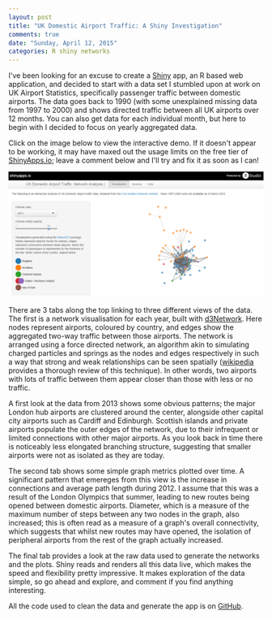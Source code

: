 ```yaml
---
layout: post
title: "UK Domestic Airport Traffic: A Shiny Investigation"
comments: true
date: "Sunday, April 12, 2015"
categories: R shiny networks
---
```


I've been looking for an excuse to create a [Shiny](http://shiny.rstudio.com/) app, an R based web application, and decided to start with a data set I stumbled upon at work on UK Airport Statistics, specifically passenger traffic between domestic airports. The data goes back to 1990 (with some unexplained missing data from 1997 to 2000) and shows directed traffic between all UK airports over 12 months. You can also get data for each individual month, but here to begin with I decided to focus on yearly aggregated data.

Click on the image below to view the interactive demo. If it doesn't appear to be working, it may have maxed out the usage limits on the free tier of [ShinyApps.io](https://www.shinyapps.io/); leave a comment below and I'll try and fix it as soon as I can!

[![Shiny d3Network]( /assets/shiny_d3network.png)](https://polyphant.shinyapps.io/UKAirportNetwork/)

There are 3 tabs along the top linking to three different views of the data. The first is a network visualisation for each year, built with [d3Network](http://christophergandrud.github.io/d3Network/). Here nodes represent airports, coloured by country, and edges show the aggregated two-way traffic between those airports. The network is arranged using a force directed network, an algorithm akin to simulating charged particles and springs as the nodes and edges respectively in such a way that strong and weak relationships can be seen spatially ([wikipedia](http://en.wikipedia.org/wiki/Force-directed_graph_drawing) provides a thorough review of this technique). In other words, two airports with lots of traffic between them appear closer than those with less or no traffic.

A first look at the data from 2013 shows some obvious patterns; the major London hub airports are clustered around the center, alongside other capital city airports such as Cardiff and Edinburgh. Scottish islands and private airports populate the outer edges of the network, due to their infrequent or limited connections with other major airports. As you look back in time there is noticeably less elongated branching structure, suggesting that smaller airports were not as isolated as they are today.

The second tab shows some simple graph metrics plotted over time. A significant pattern that emereges from this view is the increase in connections and average path length during 2012. I assume that this was a result of the London Olympics that summer, leading to new routes being opened between domestic airports. Diameter, which is a measure of the maximum number of steps between any two nodes in the graph, also increased; this is often read as a measure of a graph's overall connectivity, which suggests that whilst new routes may have opened, the isolation of peripheral airports from the rest of the graph actually increased.

The final tab provides a look at the raw data used to generate the networks and the plots. Shiny reads and renders all this data live, which makes the speed and flexibility pretty impressive. It makes exploration of the data simple, so go ahead and explore, and comment if you find anything interesting.

All the code used to clean the data and generate the app is on [GitHub](https://github.com/polyphant1/UKAirportNetwork). 
